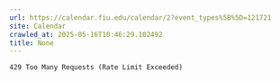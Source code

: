 ```yaml
---
url: https://calendar.fiu.edu/calendar/2?event_types%5B%5D=121721
site: Calendar
crawled_at: 2025-05-16T10:46:29.102492
title: None
---
```


```
429 Too Many Requests (Rate Limit Exceeded)

```

